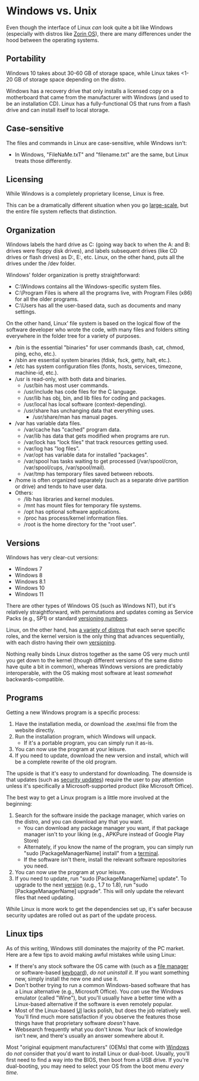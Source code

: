 
# Windows vs. Unix

Even though the interface of Linux *can* look quite a bit like Windows (especially with distros like [Zorin OS](https://zorin.com)), there are many differences under the hood between the operating systems.

## Portability

Windows 10 takes about 30-60 GB of storage space, while Linux takes <1-20 GB of storage space depending on the distro.

Windows has a recovery drive that only installs a licensed copy on a motherboard that came from the manufacturer with Windows (and used to be an installation CD). Linux has a fully-functional OS that runs from a flash drive and can install itself to local storage.

## Case-sensitive

The files and commands in Linux are case-sensitive, while Windows isn't:

- In Windows, "FileNaMe.txT" and "filename.txt" are the same, but Linux treats those differently.

## Licensing

While Windows is a completely proprietary license, Linux is free.

This can be a dramatically different situation when you go [large-scale](computers-distsys-enterprise.md), but the entire file system reflects that distinction.

## Organization

Windows labels the hard drive as C: (going way back to when the A: and B: drives were floppy disk drives), and labels subsequent drives (like CD drives or flash drives) as D:, E:, etc. Linux, on the other hand, puts all the drives under the /dev folder.

Windows' folder organization is pretty straightforward:

- C:\Windows contains all the Windows-specific system files.
- C:\Program Files is where all the programs live, with Program Files (x86) for all the older programs.
- C:\Users has all the user-based data, such as documents and many settings.

On the other hand, Linux' file system is based on the logical flow of the software developer who wrote the code, with many files and folders sitting everywhere in the folder tree for a variety of purposes.

- /bin is the essential "binaries" for user commands (bash, cat, chmod, ping, echo, etc.).
- /sbin are essential system binaries (fdisk, fsck, getty, halt, etc.).
- /etc has system configuration files (fonts, hosts, services, timezone, machine-id, etc.).
- /usr is read-only, with both data and binaries.
  - /usr/bin has most user commands.
  - /usr/include has code files for the C language.
  - /usr/lib has obj, bin, and lib files for coding and packages.
  - /usr/local has local software (context-depending).
  - /usr/share has unchanging data that everything uses.
    - /usr/share/man has manual pages.
- /var has variable data files.
  - /var/cache has "cached" program data.
  - /var/lib has data that gets modified when programs are run.
  - /var/lock has "lock files" that track resources getting used.
  - /var/log has "log files".
  - /var/opt has variable data for installed "packages".
  - /var/spool has tasks waiting to get processed (/var/spool/cron, /var/spool/cups, /var/spool/mail).
  - /var/tmp has temporary files saved between reboots.
- /home is often organized separately (such as a separate drive partition or drive) and tends to have user data.
- Others:
  - /lib has libraries and kernel modules.
  - /mnt has mount files for temporary file systems.
  - /opt has optional software applications.
  - /proc has process/kernel information files.
  - /root is the home directory for the "root user".

## Versions

Windows has very clear-cut versions:

- Windows 7
- Windows 8
- Windows 8.1
- Windows 10
- Windows 11

There are other types of Windows OS (such as Windows NT), but it's relatively straightforward, with permutations and updates coming as Service Packs (e.g., SP1) or standard [versioning numbers](computers-software-versionctrl.md).

Linux, on the other hand, has [a variety of distros](computers-os-unix.md) that each serve specific roles, and the kernel version is the only thing that advances sequentially, with each distro having their own [versioning](computers-software-versionctrl.md).

Nothing really binds Linux distros together as the same OS very much until you get down to the kernel (though different versions of the same distro have quite a bit in common), whereas Windows versions are predictably interoperable, with the OS making most software at least *somewhat* backwards-compatible.

## Programs

Getting a new Windows program is a specific process:

1. Have the installation media, or download the .exe/msi file from the website directly.
2. Run the installation program, which Windows will unpack.
   - If it's a portable program, you can simply run it as-is.
3. You can now use the program at your leisure.
4. If you need to update, download the new version and install, which will be a complete rewrite of the old program.

The upside is that it's easy to understand for downloading. The downside is that updates (such as [security updates](computers-cysec.md)) require the user to pay attention unless it's specifically a Microsoft-supported product (like Microsoft Office).

The best way to get a Linux program is a little more involved at the beginning:

1. Search for the software inside the package manager, which varies on the distro, and you can download any that you want.
   - You can download any package manager you want, if that package manager isn't to your liking (e.g., APKPure instead of Google Play Store)
   - Alternately, if you know the name of the program, you can simply run "sudo [PackageManagerName] install" from a [terminal](computers-cli.md).
   - If the software isn't there, install the relevant software repositories you need.
2. You can now use the program at your leisure.
3. If you need to update, run "sudo [PackageManagerName] update". To upgrade to the next [version](computers-software-versionctrl.md) (e.g., 1.7 to 1.8), run "sudo [PackageManagerName] upgrade". This will only update the relevant files that need updating.

While Linux is more work to get the dependencies set up, it's safer because security updates are rolled out as part of the update process.

## Linux tips

As of this writing, Windows still dominates the majority of the PC market. Here are a few tips to avoid making awful mistakes while using Linux:

- If there's any stock software the OS came with (such as a [file manager](computers-files.md) or software-based [keyboard](computers-keyboard.md)), *do not uninstall it*. If you want something new, simply install the new one and use it.
- Don't bother trying to run a common Windows-based software that has a Linux alternative (e.g., Microsoft Office). You *can* use the Windows emulator (called "Wine"), but you'll usually have a better time with a Linux-based alternative if the software is even remotely popular.
- Most of the Linux-based [UI](engineering-design.md) lacks polish, but does the job relatively well. You'll find much more satisfaction if you observe the features those things have that proprietary software *doesn't* have.
- Websearch frequently what you don't know. Your lack of knowledge isn't new, and there's usually an answer somewhere about it.

Most "original equipment manufacturers" (OEMs) that come with [Windows](computers-os-windows.md) do *not* consider that you'd want to install Linux or dual-boot. Usually, you'll first need to find a way into the BIOS, then boot from a USB drive. If you're dual-booting, you may need to select your OS from the boot menu *every time*.
